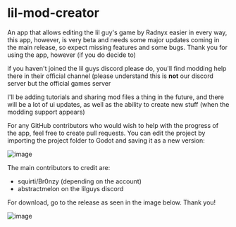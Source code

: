 # lil-mod-creator
An app that allows editing the lil guy's game by Radnyx easier in every way, this app, however, is very beta and needs some major updates coming in the main release, so expect missing features and some bugs. Thank you for using the app, however (if you do decide to)

if you haven't joined the lil guys discord please do, you'll find modding help there in their official channel (please understand this is **not** our discord server but the official games server

I'll be adding tutorials and sharing mod files a thing in the future, and there will be a lot of ui updates, as well as the ability to create new stuff (when the modding support appears)

For any GitHub contributors who would wish to help with the progress of the app, feel free to create pull requests. You can edit the project by importing the project folder to Godot and saving it as a new version:

![image](https://github.com/user-attachments/assets/20ece468-28ea-4789-a033-8d12a5a9b677)

The main contributors to credit are:

- squirti/Br0nzy (depending on the account)
- abstractmelon on the lilguys discord

For download, go to the release as seen in the image below. Thank you!

![image](https://github.com/user-attachments/assets/0af0830d-b320-4e8d-87d7-9bef9f524eb2)

